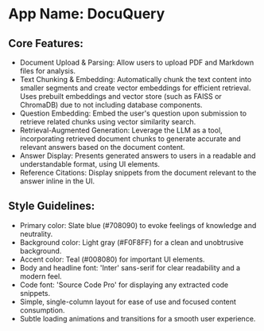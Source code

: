 # **App Name**: DocuQuery

## Core Features:

- Document Upload & Parsing: Allow users to upload PDF and Markdown files for analysis.
- Text Chunking & Embedding: Automatically chunk the text content into smaller segments and create vector embeddings for efficient retrieval. Uses prebuilt embeddings and vector store (such as FAISS or ChromaDB) due to not including database components.
- Question Embedding: Embed the user's question upon submission to retrieve related chunks using vector similarity search.
- Retrieval-Augmented Generation: Leverage the LLM as a tool, incorporating retrieved document chunks to generate accurate and relevant answers based on the document content.
- Answer Display: Presents generated answers to users in a readable and understandable format, using UI elements.
- Reference Citations: Display snippets from the document relevant to the answer inline in the UI.

## Style Guidelines:

- Primary color: Slate blue (#708090) to evoke feelings of knowledge and neutrality.
- Background color: Light gray (#F0F8FF) for a clean and unobtrusive background.
- Accent color: Teal (#008080) for important UI elements.
- Body and headline font: 'Inter' sans-serif for clear readability and a modern feel.
- Code font: 'Source Code Pro' for displaying any extracted code snippets.
- Simple, single-column layout for ease of use and focused content consumption.
- Subtle loading animations and transitions for a smooth user experience.